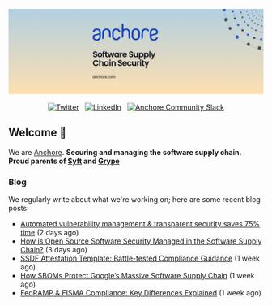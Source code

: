 <p align="center">
  <a href="https://anchore.com" target="_blank"><img src="https://raw.githubusercontent.com/anchore/.github/main/.github/banner.jpg"></a>
</p>
<p align="center">
  &nbsp;<a href="https://twitter.com/anchore" target="_blank"><img alt="Twitter" src="https://img.shields.io/badge/Twitter-303030?style=for-the-badge&logo=x&logoColor=%23ffffff"></a>&nbsp;
  &nbsp;<a href="https://www.linkedin.com/company/anchore" target="_blank"><img alt="LinkedIn" src="https://img.shields.io/badge/LinkedIn-1667be?style=for-the-badge&logo=linkedin&logoColor=%23ffffff"></a>&nbsp;
  &nbsp;<a href="https://anchore.com/slack" target="_blank"><img alt="Anchore Community Slack" src="https://img.shields.io/badge/Slack-4A154B?style=for-the-badge&logo=slack&logoColor=white"></a>&nbsp;
</p>

## Welcome 👋

We are [Anchore](https://anchore.com/).
**Securing and managing the software supply chain. Proud parents of [Syft](https://github.com/anchore/syft) and [Grype](https://github.com/anchore/grype)**

### Blog 

We regularly write about what we're working on; here are some recent blog posts:


- [Automated vulnerability management &amp; transparent security saves 75% time](https://anchore.com/case-studies/dreamfactory-automates-vulnerability-management-transparent-security/) (2 days ago)
- [How is Open Source Software Security Managed in the Software Supply Chain?](https://anchore.com/blog/open-source-software-security-in-software-supply-chain/) (3 days ago)
- [SSDF Attestation Template: Battle-tested Compliance Guidance](https://anchore.com/blog/announcing-ssdf-attestation-template/) (1 week ago)
- [How SBOMs Protect Google’s Massive Software Supply Chain](https://anchore.com/webinars/how-sboms-protect-googles-massive-software-supply-chain/) (1 week ago)
- [FedRAMP &amp; FISMA Compliance: Key Differences Explained](https://anchore.com/blog/fedramp-vs-fisma/) (1 week ago)
